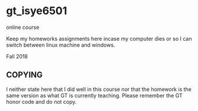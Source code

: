 # gt\_isye6501
online course

Keep my homeworks assignments here incase my computer dies or so I can switch between linux machine and windows.

Fall 2018


## COPYING

I neither state here that I did well in this course nor that the homework is the same version as what GT is currently teaching.
Please remember the GT honor code and do not copy.
